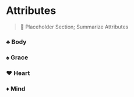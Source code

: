 # Attributes

> 📝 Placeholder Section; Summarize Attributes

### ♣ Body
### ♠ Grace
### ♥ Heart
### ♦ Mind